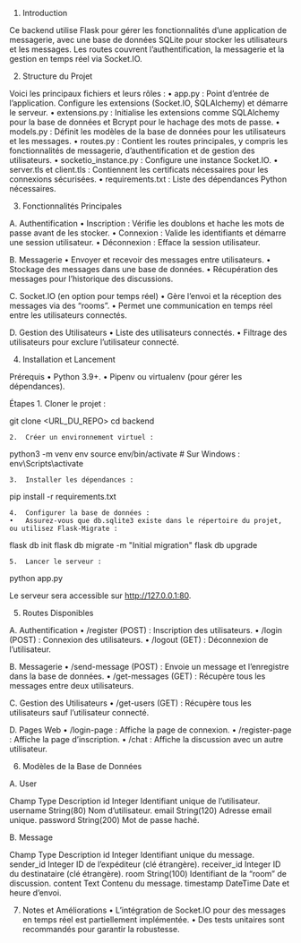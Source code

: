 1. Introduction

Ce backend utilise Flask pour gérer les fonctionnalités d’une application de messagerie, avec une base de données SQLite pour stocker les utilisateurs et les messages. Les routes couvrent l’authentification, la messagerie et la gestion en temps réel via Socket.IO.

2. Structure du Projet

Voici les principaux fichiers et leurs rôles :
	•	app.py : Point d’entrée de l’application. Configure les extensions (Socket.IO, SQLAlchemy) et démarre le serveur.
	•	extensions.py : Initialise les extensions comme SQLAlchemy pour la base de données et Bcrypt pour le hachage des mots de passe.
	•	models.py : Définit les modèles de la base de données pour les utilisateurs et les messages.
	•	routes.py : Contient les routes principales, y compris les fonctionnalités de messagerie, d’authentification et de gestion des utilisateurs.
	•	socketio_instance.py : Configure une instance Socket.IO.
	•	server.tls et client.tls : Contiennent les certificats nécessaires pour les connexions sécurisées.
	•	requirements.txt : Liste des dépendances Python nécessaires.

3. Fonctionnalités Principales

A. Authentification
	•	Inscription : Vérifie les doublons et hache les mots de passe avant de les stocker.
	•	Connexion : Valide les identifiants et démarre une session utilisateur.
	•	Déconnexion : Efface la session utilisateur.

B. Messagerie
	•	Envoyer et recevoir des messages entre utilisateurs.
	•	Stockage des messages dans une base de données.
	•	Récupération des messages pour l’historique des discussions.

C. Socket.IO (en option pour temps réel)
	•	Gère l’envoi et la réception des messages via des “rooms”.
	•	Permet une communication en temps réel entre les utilisateurs connectés.

D. Gestion des Utilisateurs
	•	Liste des utilisateurs connectés.
	•	Filtrage des utilisateurs pour exclure l’utilisateur connecté.

4. Installation et Lancement

Prérequis
	•	Python 3.9+.
	•	Pipenv ou virtualenv (pour gérer les dépendances).

Étapes
	1.	Cloner le projet :

git clone <URL_DU_REPO>
cd backend


	2.	Créer un environnement virtuel :

python3 -m venv env
source env/bin/activate  # Sur Windows : env\Scripts\activate


	3.	Installer les dépendances :

pip install -r requirements.txt


	4.	Configurer la base de données :
	•	Assurez-vous que db.sqlite3 existe dans le répertoire du projet, ou utilisez Flask-Migrate :

flask db init
flask db migrate -m "Initial migration"
flask db upgrade


	5.	Lancer le serveur :

python app.py

Le serveur sera accessible sur http://127.0.0.1:80.

5. Routes Disponibles

A. Authentification
	•	/register (POST) : Inscription des utilisateurs.
	•	/login (POST) : Connexion des utilisateurs.
	•	/logout (GET) : Déconnexion de l’utilisateur.

B. Messagerie
	•	/send-message (POST) : Envoie un message et l’enregistre dans la base de données.
	•	/get-messages (GET) : Récupère tous les messages entre deux utilisateurs.

C. Gestion des Utilisateurs
	•	/get-users (GET) : Récupère tous les utilisateurs sauf l’utilisateur connecté.

D. Pages Web
	•	/login-page : Affiche la page de connexion.
	•	/register-page : Affiche la page d’inscription.
	•	/chat : Affiche la discussion avec un autre utilisateur.

6. Modèles de la Base de Données

A. User

Champ	Type	Description
id	Integer	Identifiant unique de l’utilisateur.
username	String(80)	Nom d’utilisateur.
email	String(120)	Adresse email unique.
password	String(200)	Mot de passe haché.

B. Message

Champ	Type	Description
id	Integer	Identifiant unique du message.
sender_id	Integer	ID de l’expéditeur (clé étrangère).
receiver_id	Integer	ID du destinataire (clé étrangère).
room	String(100)	Identifiant de la “room” de discussion.
content	Text	Contenu du message.
timestamp	DateTime	Date et heure d’envoi.

7. Notes et Améliorations
	•	L’intégration de Socket.IO pour des messages en temps réel est partiellement implémentée.
	•	Des tests unitaires sont recommandés pour garantir la robustesse.
